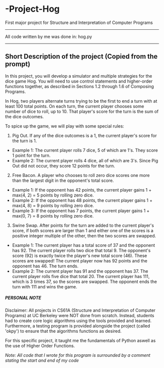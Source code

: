 # -Project-Hog
First major project for Structure and Interpretation of Computer Programs 

************************************************
All code written by me was done in: hog.py 
************************************************

Short Description of the project (Copied from the prompt)
-------------------------------------------------------------
  In this project, you will develop a simulator and multiple strategies for the dice game Hog. You will need to use control statements and higher-order functions together, as described in Sections 1.2 through 1.6 of Composing Programs.

In Hog, two players alternate turns trying to be the first to end a turn with at least 100 total points. On each turn, the current player chooses some number of dice to roll, up to 10. That player's score for the turn is the sum of the dice outcomes.

To spice up the game, we will play with some special rules:

1) Pig Out. If any of the dice outcomes is a 1, the current player's score for the turn is 1.

- Example 1: The current player rolls 7 dice, 5 of which are 1's. They score 1 point for the turn.
- Example 2: The current player rolls 4 dice, all of which are 3's. Since Pig Out did not occur, they score 12 points for the turn. 

2) Free Bacon. A player who chooses to roll zero dice scores one more than the largest digit in the opponent's total score.

- Example 1: If the opponent has 42 points, the current player gains 1 + max(4, 2) = 5 points by rolling zero dice.
- Example 2: If the opponent has 48 points, the current player gains 1 + max(4, 8) = 9 points by rolling zero dice.
- Example 3: If the opponent has 7 points, the current player gains 1 + max(0, 7) = 8 points by rolling zero dice.

3) Swine Swap. After points for the turn are added to the current player's score, if both scores are larger than 1 and either one of the scores is a positive integer multiple of the other, then the two scores are swapped.

- Example 1: The current player has a total score of 37 and the opponent has 92. The current player rolls two dice that total 9. The opponent's score (92) is exactly twice the player's new total score (46). These scores are swapped! The current player now has 92 points and the opponent has 46. The turn ends.
- Example 2: The current player has 91 and the opponent has 37. The current player rolls five dice that total 20. The current player has 111, which is 3 times 37, so the scores are swapped. The opponent ends the turn with 111 and wins the game.



##### PERSONAL NOTE #####

Disclaimer:  All projects in CS61A (Structure and Interpretation of Computer Programs) at UC Berkeley were NOT done from scratch. Instead, students had to create core logic algorithms using the tools provided and learned. Furthermore, a testing program is provided alongside the project (called 'okpy') to ensure that the algorithms functions as desired. 
  
For this specific project, it taught me the fundamentals of Python aswell as the use of Higher Order Functions. 

*Note: All code that I wrote for this program is surrounded by a comment stating the start and end of my code*

